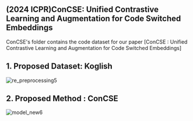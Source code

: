 ## (2024 ICPR)ConCSE: Unified Contrastive Learning and Augmentation for Code Switched Embeddings

ConCSE's folder contains the code dataset for our paper [ConCSE : Unified Contrastive Learning and Augmentation for Code Switched Embeddings]

## 1. Proposed Dataset: Koglish
![re_preprocessing5](https://github.com/jjy961228/ConCSE/assets/93771104/1879744c-1d2c-4f60-81dd-8deb2894e91a)

## 2. Proposed Method : ConCSE
![model_new6](https://github.com/jjy961228/ConCSE/assets/93771104/05fc8fb0-353b-4224-a457-2dde9ffac97a)
